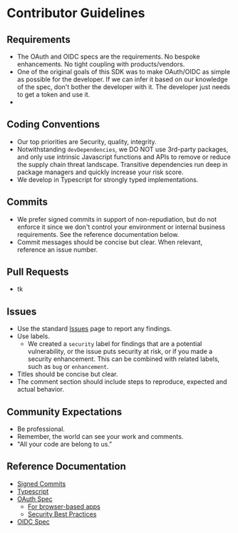 # Contributor Guidelines

## Requirements
- The OAuth and OIDC specs are the requirements. No bespoke enhancements. No tight coupling with products/vendors.
- One of the original goals of this SDK was to make OAuth/OIDC as simple as possible for the developer. If we can infer it based on our knowledge of the spec, don't bother the developer with it. The developer just needs to get a token and use it. 
- 

## Coding Conventions

- Our top priorities are Security, quality, integrity.
- Notwithstanding `devDependencies`, we DO NOT use 3rd-party packages, and only use intrinsic Javascript functions and APIs to remove or reduce the supply chain threat landscape. Transitive dependencies run deep in package managers and quickly increase your risk score.
- We develop in Typescript for strongly typed implementations.

## Commits
- We prefer signed commits in support of non-repudiation, but do not enforce it since we don't control your environment or internal business requirements. See the reference documentation below.
- Commit messages should be concise but clear. When relevant, reference an issue number.

## Pull Requests
- tk

## Issues
- Use the standard [Issues](https://github.com/pingidentity-developers-experience/ping-oidc-client-sdk/issues) page to report any findings.
- Use labels.
  - We created a `security` label for findings that are a potential vulnerability, or the issue puts security at risk, or if you made a security enhancement. This can be combined with related labels, such as `bug` or `enhancement`.
- Titles should be concise but clear.
- The comment section should include steps to reproduce, expected and actual behavior.

## Community Expectations
- Be professional.
- Remember, the world can see your work and comments.
- "All your code are belong to us."

## Reference Documentation
- [Signed Commits](https://docs.github.com/en/authentication/managing-commit-signature-verification/signing-commits)
- [Typescript](https://www.typescriptlang.org/)
- [OAuth Spec](https://datatracker.ietf.org/doc/html/rfc6749)
  - [For browser-based apps](https://datatracker.ietf.org/doc/html/draft-ietf-oauth-browser-based-apps-07)
  - [Security Best Practices](https://datatracker.ietf.org/doc/html/draft-ietf-oauth-security-topics-16)
- [OIDC Spec](https://openid.net/specs/openid-connect-core-1_0.html)
